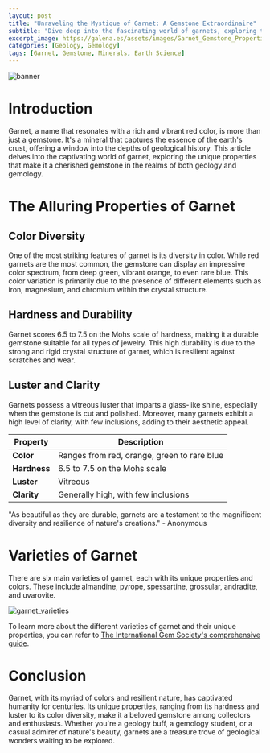 ```yaml
---
layout: post
title: "Unraveling the Mystique of Garnet: A Gemstone Extraordinaire"
subtitle: "Dive deep into the fascinating world of garnets, exploring the unique properties that make them cherished gemstones."
excerpt_image: https://galena.es/assets/images/Garnet_Gemstone_Properties.png
categories: [Geology, Gemology]
tags: [Garnet, Gemstone, Minerals, Earth Science]
---
```


![banner](https://galena.es/assets/images/Garnet_Gemstone_Properties.png "Close-up of a deep red garnet gemstone showcasing its crystalline structure and natural facets, highlighting the unique properties that make garnet a favored choice among gem enthusiasts and collectors.")

# Introduction

Garnet, a name that resonates with a rich and vibrant red color, is more than just a gemstone. It's a mineral that captures the essence of the earth's crust, offering a window into the depths of geological history. This article delves into the captivating world of garnet, exploring the unique properties that make it a cherished gemstone in the realms of both geology and gemology.

# The Alluring Properties of Garnet

## Color Diversity

One of the most striking features of garnet is its diversity in color. While red garnets are the most common, the gemstone can display an impressive color spectrum, from deep green, vibrant orange, to even rare blue. This color variation is primarily due to the presence of different elements such as iron, magnesium, and chromium within the crystal structure.

## Hardness and Durability

Garnet scores 6.5 to 7.5 on the Mohs scale of hardness, making it a durable gemstone suitable for all types of jewelry. This high durability is due to the strong and rigid crystal structure of garnet, which is resilient against scratches and wear.

## Luster and Clarity

Garnets possess a vitreous luster that imparts a glass-like shine, especially when the gemstone is cut and polished. Moreover, many garnets exhibit a high level of clarity, with few inclusions, adding to their aesthetic appeal.

| Property | Description |
| --- | --- |
| **Color** | Ranges from red, orange, green to rare blue |
| **Hardness** | 6.5 to 7.5 on the Mohs scale |
| **Luster** | Vitreous |
| **Clarity** | Generally high, with few inclusions |

"As beautiful as they are durable, garnets are a testament to the magnificent diversity and resilience of nature's creations." - Anonymous

# Varieties of Garnet

There are six main varieties of garnet, each with its unique properties and colors. These include almandine, pyrope, spessartine, grossular, andradite, and uvarovite.

![garnet_varieties](https://galena.es/assets/images/Garnet_Varieties.png "Six main varieties of garnet, each displaying a unique array of colors and properties.")

To learn more about the different varieties of garnet and their unique properties, you can refer to [The International Gem Society's comprehensive guide](https://www.gemsociety.org/article/garnet-species/).

# Conclusion

Garnet, with its myriad of colors and resilient nature, has captivated humanity for centuries. Its unique properties, ranging from its hardness and luster to its color diversity, make it a beloved gemstone among collectors and enthusiasts. Whether you're a geology buff, a gemology student, or a casual admirer of nature's beauty, garnets are a treasure trove of geological wonders waiting to be explored.